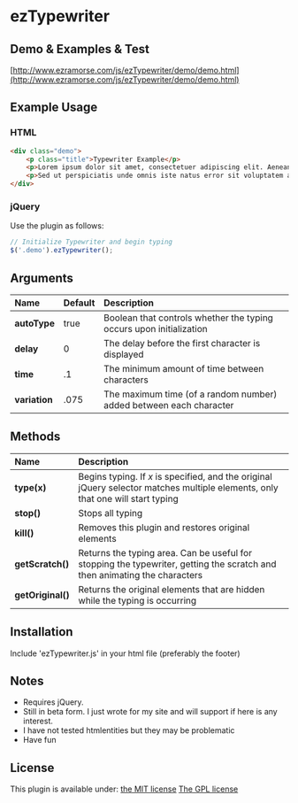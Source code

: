 # ezTypewriter

## Demo & Examples & Test

[http://www.ezramorse.com/js/ezTypewriter/demo/demo.html](http://www.ezramorse.com/js/ezTypewriter/demo/demo.html)

## Example Usage

### HTML

```html
<div class="demo">
	<p class="title">Typewriter Example</p>
	<p>Lorem ipsum dolor sit amet, consectetuer adipiscing elit. Aenean commodo ligula eget dolor. Aenean massa.</p>
	<p>Sed ut perspiciatis unde omnis iste natus error sit voluptatem accusantium doloremque laudantium, totam rem</p>
</div>
```

### jQuery

Use the plugin as follows:

```js
// Initialize Typewriter and begin typing                
$('.demo').ezTypewriter();
```

## Arguments
| Name | Default | Description |
| :--------------- | :-------------- | :-------------------------------------------------------- | 
| **autoType**| true | Boolean that controls whether the typing occurs upon initialization |
| **delay**| 0 | The delay before the first character is displayed |
| **time**| .1 | The minimum amount of time between characters  |
| **variation**| .075 | The maximum time (of a random number) added between each character |

## Methods
| Name | Description |
| :--------------- | :-------------------------------------------------------- | 
| **type(x)**| Begins typing. If *x* is specified, and the original jQuery selector matches multiple elements, only that one will start typing |
| **stop()**| Stops all typing |
| **kill()**| Removes this plugin and restores original elements |
| **getScratch()**| Returns the typing area. Can be useful for stopping the typewriter, getting the scratch and then animating the characters |
| **getOriginal()**| Returns the original elements that are hidden while the typing is occurring |

## Installation

Include 'ezTypewriter.js' in your html file (preferably the footer)

## Notes

* Requires jQuery.
* Still in beta form. I just wrote for my site and will support if here is any interest.
* I have not tested htmlentities but they may be problematic
* Have fun

## License

This plugin is available under:
[the MIT license](http://mths.be/mit)
[The GPL license](http://www.gnu.org/copyleft/gpl.html)

